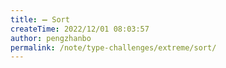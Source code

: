 ```yaml
---
title: ➖ Sort
createTime: 2022/12/01 08:03:57
author: pengzhanbo
permalink: /note/type-challenges/extreme/sort/
---
```


